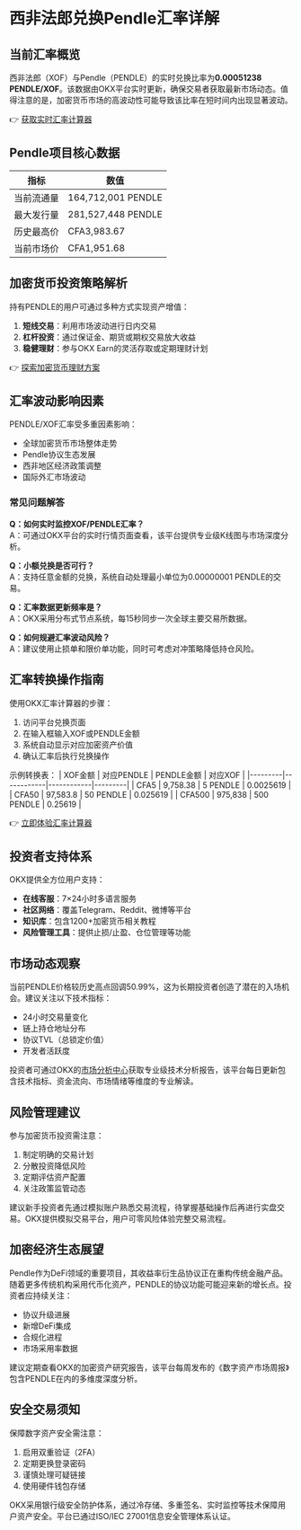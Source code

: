 # 西非法郎兑换Pendle汇率详解

## 当前汇率概览
西非法郎（XOF）与Pendle（PENDLE）的实时兑换比率为**0.00051238 PENDLE/XOF**。该数据由OKX平台实时更新，确保交易者获取最新市场动态。值得注意的是，加密货币市场的高波动性可能导致该比率在短时间内出现显著波动。

👉 [获取实时汇率计算器](https://bit.ly/okx_welcome)

## Pendle项目核心数据
| 指标                | 数值                     |
|---------------------|--------------------------|
| 当前流通量          | 164,712,001 PENDLE       |
| 最大发行量          | 281,527,448 PENDLE       |
| 历史最高价          | CFA3,983.67              |
| 当前市场价          | CFA1,951.68              |

## 加密货币投资策略解析
持有PENDLE的用户可通过多种方式实现资产增值：
1. **短线交易**：利用市场波动进行日内交易
2. **杠杆投资**：通过保证金、期货或期权交易放大收益
3. **稳健理财**：参与OKX Earn的灵活存取或定期理财计划

👉 [探索加密货币理财方案](https://bit.ly/okx_welcome)

## 汇率波动影响因素
PENDLE/XOF汇率受多重因素影响：
- 全球加密货币市场整体走势
- Pendle协议生态发展
- 西非地区经济政策调整
- 国际外汇市场波动

### 常见问题解答
**Q：如何实时监控XOF/PENDLE汇率？**  
A：可通过OKX平台的实时行情页面查看，该平台提供专业级K线图与市场深度分析。

**Q：小额兑换是否可行？**  
A：支持任意金额的兑换，系统自动处理最小单位为0.00000001 PENDLE的交易。

**Q：汇率数据更新频率是？**  
A：OKX采用分布式节点系统，每15秒同步一次全球主要交易所数据。

**Q：如何规避汇率波动风险？**  
A：建议使用止损单和限价单功能，同时可考虑对冲策略降低持仓风险。

## 汇率转换操作指南
使用OKX汇率计算器的步骤：
1. 访问平台兑换页面
2. 在输入框输入XOF或PENDLE金额
3. 系统自动显示对应加密资产价值
4. 确认汇率后执行兑换操作

示例转换表：
| XOF金额 | 对应PENDLE | PENDLE金额 | 对应XOF |
|---------|------------|------------|---------|
| CFA5    | 9,758.38   | 5 PENDLE   | 0.0025619 |
| CFA50   | 97,583.8   | 50 PENDLE  | 0.025619  |
| CFA500  | 975,838    | 500 PENDLE | 0.25619   |

👉 [立即体验汇率计算器](https://bit.ly/okx_welcome)

## 投资者支持体系
OKX提供全方位用户支持：
- **在线客服**：7×24小时多语言服务
- **社区网络**：覆盖Telegram、Reddit、微博等平台
- **知识库**：包含1200+加密货币相关教程
- **风险管理工具**：提供止损/止盈、仓位管理等功能

## 市场动态观察
当前PENDLE价格较历史高点回调50.99%，这为长期投资者创造了潜在的入场机会。建议关注以下技术指标：
- 24小时交易量变化
- 链上持仓地址分布
- 协议TVL（总锁定价值）
- 开发者活跃度

投资者可通过OKX的[市场分析中心](https://bit.ly/okx_welcome)获取专业级技术分析报告，该平台每日更新包含技术指标、资金流向、市场情绪等维度的专业解读。

## 风险管理建议
参与加密货币投资需注意：
1. 制定明确的交易计划
2. 分散投资降低风险
3. 定期评估资产配置
4. 关注政策监管动态

建议新手投资者先通过模拟账户熟悉交易流程，待掌握基础操作后再进行实盘交易。OKX提供模拟交易平台，用户可零风险体验完整交易流程。

## 加密经济生态展望
Pendle作为DeFi领域的重要项目，其收益率衍生品协议正在重构传统金融产品。随着更多传统机构采用代币化资产，PENDLE的协议功能可能迎来新的增长点。投资者应持续关注：
- 协议升级进展
- 新增DeFi集成
- 合规化进程
- 市场采用率数据

建议定期查看OKX的加密资产研究报告，该平台每周发布的《数字资产市场周报》包含PENDLE在内的多维度深度分析。

## 安全交易须知
保障数字资产安全需注意：
1. 启用双重验证（2FA）
2. 定期更换登录密码
3. 谨慎处理可疑链接
4. 使用硬件钱包存储

OKX采用银行级安全防护体系，通过冷存储、多重签名、实时监控等技术保障用户资产安全。平台已通过ISO/IEC 27001信息安全管理体系认证。